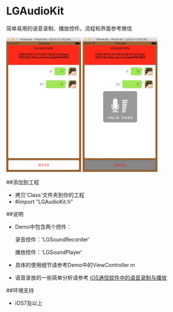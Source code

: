 # LGAudioKit
简单易用的语音录制、播放控件。流程和界面参考微信

<img src="https://github.com/gang544043963/MyDataSource/blob/master/C81B65C4-5EB1-4FE9-AF3E-E234132300C6.jpeg?raw=true" alt="CXLSlideList Screenshot" width="200" height="360"/>
<img src="https://github.com/gang544043963/MyDataSource/blob/master/37E9A97C-6EE5-4542-94F5-5B40326177E9.jpeg?raw=true" alt="CXLSlideList Screenshot" width="200" height="360"/>

##添加到工程
- 拷贝'Class'文件夹到你的工程
- #import "LGAudioKit.h"

##说明
- Demo中包含两个控件：

    录音控件：'LGSoundRecorder'

    播放控件：'LGSoundPlayer'
- 具体的使用细节请参考Demo中的ViewController.m

-  语音录放的一些简单分析请参考 [iOS通信软件中的语音录制与播放 ](http://blog.csdn.net/gang544043963/article/details/52266903)

##环境支持
- iOS7及以上
